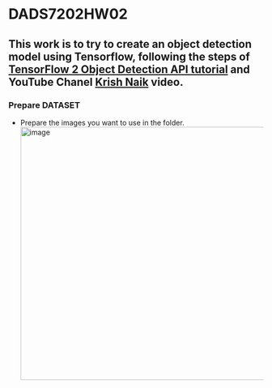 # DADS7202HW02

## This work is to try to create an object detection model using Tensorflow, following the steps of [TensorFlow 2 Object Detection API tutorial](https://tensorflow-object-detection-api-tutorial.readthedocs.io/en/latest/index.html) and YouTube Chanel [Krish Naik](https://www.youtube.com/watch?v=XoMiveY_1Z4) video.

### Prepare DATASET
- Prepare the images you want to use in the folder.<img width="500" alt="image" src="https://user-images.githubusercontent.com/97492504/196252482-65f86535-9a44-4862-95d2-8c8587fb10bb.png">
